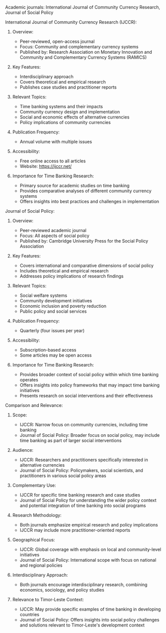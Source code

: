 Academic journals: International Journal of Community Currency Research, Journal of Social Policy

International Journal of Community Currency Research (IJCCR):

1. Overview:
   - Peer-reviewed, open-access journal
   - Focus: Community and complementary currency systems
   - Published by: Research Association on Monetary Innovation and Community and Complementary Currency Systems (RAMICS)

2. Key Features:
   - Interdisciplinary approach
   - Covers theoretical and empirical research
   - Publishes case studies and practitioner reports

3. Relevant Topics:
   - Time banking systems and their impacts
   - Community currency design and implementation
   - Social and economic effects of alternative currencies
   - Policy implications of community currencies

4. Publication Frequency:
   - Annual volume with multiple issues

5. Accessibility:
   - Free online access to all articles
   - Website: https://ijccr.net/

6. Importance for Time Banking Research:
   - Primary source for academic studies on time banking
   - Provides comparative analyses of different community currency systems
   - Offers insights into best practices and challenges in implementation

Journal of Social Policy:

1. Overview:
   - Peer-reviewed academic journal
   - Focus: All aspects of social policy
   - Published by: Cambridge University Press for the Social Policy Association

2. Key Features:
   - Covers international and comparative dimensions of social policy
   - Includes theoretical and empirical research
   - Addresses policy implications of research findings

3. Relevant Topics:
   - Social welfare systems
   - Community development initiatives
   - Economic inclusion and poverty reduction
   - Public policy and social services

4. Publication Frequency:
   - Quarterly (four issues per year)

5. Accessibility:
   - Subscription-based access
   - Some articles may be open access

6. Importance for Time Banking Research:
   - Provides broader context of social policy within which time banking operates
   - Offers insights into policy frameworks that may impact time banking initiatives
   - Presents research on social interventions and their effectiveness

Comparison and Relevance:

1. Scope:
   - IJCCR: Narrow focus on community currencies, including time banking
   - Journal of Social Policy: Broader focus on social policy, may include time banking as part of larger social interventions

2. Audience:
   - IJCCR: Researchers and practitioners specifically interested in alternative currencies
   - Journal of Social Policy: Policymakers, social scientists, and practitioners in various social policy areas

3. Complementary Use:
   - IJCCR for specific time banking research and case studies
   - Journal of Social Policy for understanding the wider policy context and potential integration of time banking into social programs

4. Research Methodology:
   - Both journals emphasize empirical research and policy implications
   - IJCCR may include more practitioner-oriented reports

5. Geographical Focus:
   - IJCCR: Global coverage with emphasis on local and community-level initiatives
   - Journal of Social Policy: International scope with focus on national and regional policies

6. Interdisciplinary Approach:
   - Both journals encourage interdisciplinary research, combining economics, sociology, and policy studies

7. Relevance to Timor-Leste Context:
   - IJCCR: May provide specific examples of time banking in developing countries
   - Journal of Social Policy: Offers insights into social policy challenges and solutions relevant to Timor-Leste's development context